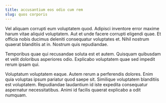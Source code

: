 ```yaml
---
title: accusantium eos odio cum rem
slug: quos corporis
---
```


Vel aliquam corrupti eum voluptatem quod. Adipisci inventore error maxime harum vitae aliquid voluptatem. Aut et unde facere corrupti eligendi quae. Et officia nobis ducimus deleniti consequatur voluptates et. Nihil nostrum quaerat blanditiis at in. Nostrum quis repudiandae.

Temporibus quae qui recusandae soluta est et autem. Quisquam quibusdam et velit doloribus asperiores odio. Explicabo voluptatem quae sed impedit rerum ipsam qui.

Voluptatum voluptatem eaque. Autem rerum a perferendis dolores. Enim quia voluptas ipsum pariatur quod saepe sit. Similique voluptatem blanditiis est voluptatem. Repudiandae laudantium id iste expedita consequatur aspernatur necessitatibus. Animi id facilis quaerat explicabo a odit numquam.
